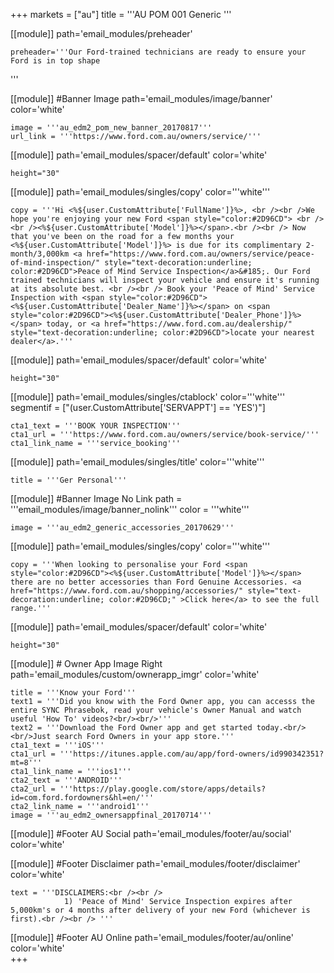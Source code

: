 +++
markets = ["au"]
title = '''AU POM 001 Generic '''

[[module]]
path='email_modules/preheader'

	preheader='''Our Ford-trained technicians are ready to ensure your Ford is in top shape
'''


[[module]] #Banner Image
path='email_modules/image/banner'
color='white'

	image = '''au_edm2_pom_new_banner_20170817'''
	url_link = '''https://www.ford.com.au/owners/service/'''
    
[[module]]
path='email_modules/spacer/default'
color='white'

	height="30"
    
[[module]]
path='email_modules/singles/copy'
color='''white'''

	copy = '''Hi <%${user.CustomAttribute['FullName']}%>, <br /><br />We hope you're enjoying your new Ford <span style="color:#2D96CD"> <br /><br /><%${user.CustomAttribute['Model']}%></span>.<br /><br /> Now that you've been on the road for a few months your <%${user.CustomAttribute['Model']}%> is due for its complimentary 2-month/3,000km <a href="https://www.ford.com.au/owners/service/peace-of-mind-inspection/" style="text-decoration:underline; color:#2D96CD">Peace of Mind Service Inspection</a>&#185;. Our Ford trained technicians will inspect your vehicle and ensure it's running at its absolute best. <br /><br /> Book your 'Peace of Mind' Service Inspection with <span style="color:#2D96CD"><%${user.CustomAttribute['Dealer_Name']}%></span> on <span style="color:#2D96CD"><%${user.CustomAttribute['Dealer_Phone']}%></span> today, or <a href="https://www.ford.com.au/dealership/" style="text-decoration:underline; color:#2D96CD">locate your nearest dealer</a>.'''

[[module]]
path='email_modules/spacer/default'
color='white'

	height="30"

[[module]]
path='email_modules/singles/ctablock'
color='''white'''
segmentif = ["(user.CustomAttribute['SERVAPPT'] == 'YES')"]

	cta1_text = '''BOOK YOUR INSPECTION'''
	cta1_url = '''https://www.ford.com.au/owners/service/book-service/'''
	cta1_link_name = '''service_booking'''

[[module]]
path='email_modules/singles/title'
color='''white'''

	title = '''Ger Personal'''   

[[module]] #Banner Image No Link
path = '''email_modules/image/banner_nolink'''
color = '''white'''

	image = '''au_edm2_generic_accessories_20170629'''
    
[[module]]
path='email_modules/singles/copy'
color='''white'''

	copy = '''When looking to personalise your Ford <span style="color:#2D96CD"><%${user.CustomAttribute['Model']}%></span> there are no better accessories than Ford Genuine Accessories. <a href="https://www.ford.com.au/shopping/accessories/" style="text-decoration:underline; color:#2D96CD;" >Click here</a> to see the full range.'''    
    
[[module]]
path='email_modules/spacer/default'
color='white'

	height="30"

[[module]] # Owner App Image Right
path='email_modules/custom/ownerapp_imgr'
color='white'

	title = '''Know your Ford'''
	text1 = '''Did you know with the Ford Owner app, you can accesss the entire SYNC Phrasebok, read your vehicle's Owner Manual and watch useful 'How To' videos?<br/><br/>'''
	text2 = '''Download the Ford Owner app and get started today.<br/><br/>Just search Ford Owners in your app store.'''
	cta1_text = '''iOS'''
	cta1_url = '''https://itunes.apple.com/au/app/ford-owners/id990342351?mt=8'''
	cta1_link_name = '''ios1'''
	cta2_text = '''ANDROID'''
	cta2_url = '''https://play.google.com/store/apps/details?id=com.ford.fordowners&hl=en/'''
	cta2_link_name = '''android1'''
	image = '''au_edm2_ownersappfinal_20170714'''
    
[[module]] #Footer AU Social
path='email_modules/footer/au/social'
color='white'
    
[[module]] #Footer Disclaimer 
path='email_modules/footer/disclaimer'
color='white'

	text = '''DISCLAIMERS:<br /><br />
				1) 'Peace of Mind' Service Inspection expires after 5,000km's or 4 months after delivery of your new Ford (whichever is first).<br /><br /> '''
    
[[module]] #Footer AU Online
path='email_modules/footer/au/online'
color='white'    
+++